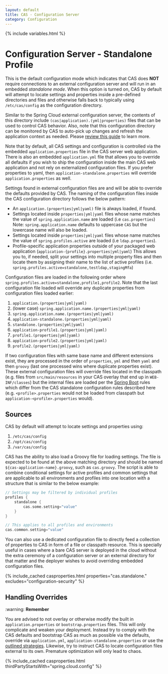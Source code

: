 ```yaml
---
layout: default
title: CAS - Configuration Server
category: Configuration
---
```


{% include variables.html %}

# Configuration Server - Standalone Profile

This is the default configuration mode which indicates that CAS does **NOT** require connections to an external configuration server
and will run in an embedded *standalone mode*. When this option is turned on, CAS by default will attempt to locate settings and properties
inside a pre-defined directories and files and otherwise falls back to typically using `/etc/cas/config` as the configuration directory.

Similar to the Spring Cloud external configuration server, the contents of this directory include `(cas|application).(yml|properties)`
files that can be used to control CAS behavior. Also, note that this configuration directory can be monitored by CAS to auto-pick up changes
and refresh the application context as needed. Please [review this guide](Configuration-Management-Reload.html#reload-strategy) to learn more.

Note that by default, all CAS settings and configuration is controlled via the embedded `application.properties` file in the CAS server
web application. There is also an embedded `application.yml` file that allows you to override all defaults if you wish to ship the
configuration inside the main CAS web application and not rely on externalized configuration files. If you prefer
properties to yaml, then `application-standalone.properties` will override `application.properties` as well.

Settings found in external configuration files are and will be able to override the defaults 
provided by CAS. The naming of the configuration files inside the CAS configuration directory follows the below pattern:

- An `application.(properties|yml|yaml)` file is always loaded, if found.
- Settings located inside `properties|yml|yaml` files whose name matches the value of `spring.application.name` are loaded (i.e `cas.properties`) Note: `spring.application.name` defaults to uppercase `CAS` but the lowercase name will also be loaded.
- Settings located inside `properties|yml|yaml` files whose name matches the value of `spring.profiles.active` are loaded (i.e `ldap.properties`).
- Profile-specific application properties outside of your packaged web application (`application-{profile}.properties|yml|yaml`)
  This allows you to, if needed, split your settings into multiple property files and then locate them by assigning their name
  to the list of active profiles (i.e. `spring.profiles.active=standalone,testldap,stagingMfa`)

Configuration files are loaded in the following order where `spring.profiles.active=standalone,profile1,profile2`. Note
that the last configuration file loaded will override any duplicate properties from configuration files loaded earlier:

1. `application.(properties|yml|yaml) `
2. (lower case) `spring.application.name.(properties|yml|yaml)`
3. `spring.application.name.(properties|yml|yaml)`
4. `application-standalone.(properties|yml|yaml)`
5. `standalone.(properties|yml|yaml)`
6. `application-profile1.(properties|yml|yaml)`
7. `profile1.(properties|yml|yaml)`
8. `application-profile2.(properties|yml|yaml)`
9. `profile2.(properties|yml|yaml)`

If two configuration files with same base name and different extensions exist, they are processed in the order
of `properties`, `yml` and then `yaml` and then `groovy` (last one processed wins where duplicate properties exist). These
external configuration files will override files located in the classpath (e.g. files from `src/main/resources` in
your CAS overlay that end up in `WEB-INF/classes`) but the internal files are loaded per
the [Spring Boot](https://docs.spring.io/spring-boot/docs/current/reference/html/) rules
which differ from the CAS standalone configuration rules described here (e.g. `<profile>.properties`
would not be loaded from classpath but `application-<profile>.properties` would).
  
## Sources

CAS by default will attempt to locate settings and properties using:

1. `/etc/cas/config`
2. `/opt/cas/config`
3. `/var/cas/config`

CAS has the ability to also load a Groovy file for loading settings. The file
is expected to be found at the above matching directory and should be named `${cas-application-name}.groovy`, such as `cas.groovy`. The
script is able to combine conditional settings for active profiles and common settings that are applicable to all environments and profiles into one location with a structure that is similar to the below example:

```groovy
// Settings may be filtered by individual profiles
profiles {
    standalone {
        cas.some.setting="value"
    }
}

// This applies to all profiles and environments
cas.common.setting="value"
``` 

You can also use a dedicated configuration file to directly feed a collection of properties
to CAS in form of a file or classpath resource. This is specially useful in cases
where a bare CAS server is deployed in the cloud without
the extra ceremony of a configuration server or an external directory for
that matter and the deployer wishes to avoid overriding embedded configuration files.

{% include_cached casproperties.html properties="cas.standalone." excludes="configuration-security" %}

## Handling Overrides

<div class="alert alert-warning">:warning: <strong>Remember</strong><p>You are advised to not overlay or otherwise
modify the built in <code>application.properties</code> or <code>bootstrap.properties</code> files. 
This will only complicate and weaken your deployment.
Instead try to comply with the CAS defaults and bootstrap CAS as much as possible via the defaults, 
override via <code>application.yml</code>, <code>application-standalone.properties</code> or
use the <a href="Configuration-Management.html#overview">outlined strategies</a>. Likewise, try to instruct CAS to locate
configuration files external to its own. Premature optimization will only lead to chaos.</p></div>

{% include_cached casproperties.html thirdPartyStartsWith="spring.cloud.config" %}

